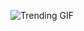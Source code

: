 
<!-- GIF_SECTION -->
![Trending GIF](https://media2.giphy.com/media/v1.Y2lkPThiYjIxNzcybGpucjd0bjNkdm5lMGI0aXlqbDBzOGFiNjc4bWdiOHplb3RqYzNiayZlcD12MV9naWZzX3NlYXJjaCZjdD1n/6Wnvo39hEt48TNQmWf/giphy.gif)
<!-- END_GIF_SECTION -->
